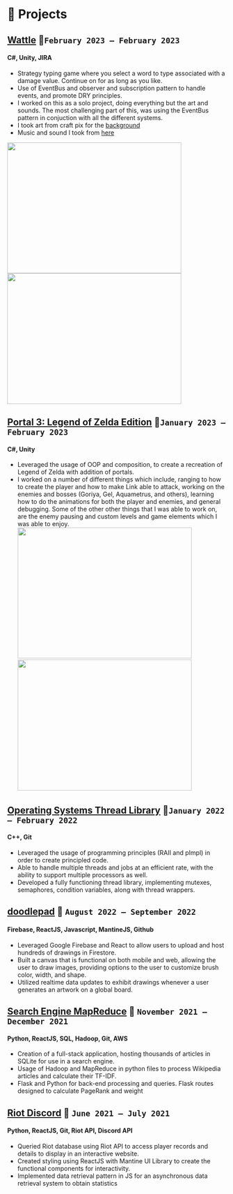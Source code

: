 # 🧪 Projects

## [Wattle](https://arbyroastbeef.itch.io/wattle) 🔗`February 2023 – February 2023`
#### C#, Unity, JIRA
- Strategy typing game where you select a word to type associated with a damage value. Continue on for as long as you like.
- Use of EventBus and observer and subscription pattern to handle events, and promote DRY principles.
- I worked on this as a solo project, doing everything but the art and sounds. The most challenging part of this, was using the EventBus pattern in conjuction with all the different systems.
- I took art from craft pix for the [background](https://craftpix.net/freebies/free-city-backgrounds-pixel-art/)
- Music and sound I took from [here](https://youfulca.itch.io/legendary-jrpg-battle-music-pack) 
<img src="https://i.imgur.com/J9Rp0nD.png" width="400" height="300">
<img src="https://i.imgur.com/vre7NBY.png" width="400" height="300">

## [Portal 3: Legend of Zelda Edition](https://arbyroastbeef.itch.io/zelda-portals) 🔗`January 2023 – February 2023`
#### C#, Unity
- Leveraged the usage of OOP and composition, to create a recreation of Legend of Zelda with addition of portals.
- I worked on a number of different things which include, ranging to how to create the player and how to make Link able to attack, working on the enemies and bosses (Goriya, Gel, Aquametrus, and others), learning how to do the animations for both the player and enemies, and general debugging. Some of the other other things that I was able to work on, are the enemy pausing and custom levels and game elements which I was able to enjoy.
<img src="https://i.imgur.com/pv4GhUN.gif"  width="400" height="300">   <img src="https://i.imgur.com/LTtFqCS.png"  width="400" height="300">

## [Operating Systems Thread Library](https://github.com/amilgrom/eecs482-p2/blob/master/Project%202%20--%20thread%20library.pdf) 🔗`January 2022 – February 2022`
#### C++, Git 
- Leveraged the usage of programming principles (RAII and pImpl) in order to create principled code.
- Able to handle multiple threads and jobs at an efficient rate, with the ability to support multiple processors as well.
- Developed a fully functioning thread library, implementing mutexes, semaphores, condition variables, along with
thread wrappers.

## [doodlepad](https://doodlepad.app/) 🔗 `August 2022 – September 2022`
#### Firebase, ReactJS, Javascript, MantineJS, Github
- Leveraged Google Firebase and React to allow users to upload and host hundreds of drawings in Firestore.
- Built a canvas that is functional on both mobile and web, allowing the user to draw images, providing options to
the user to customize brush color, width, and shape.
- Utilized realtime data updates to exhibit drawings whenever a user generates an artwork on a global board.

## [Search Engine MapReduce](https://eecs485staff.github.io/p4-mapreduce/) 🔗 `November 2021 – December 2021`
#### Python, ReactJS, SQL, Hadoop, Git, AWS
- Creation of a full-stack application, hosting thousands of articles in SQLite for use in a search engine.
- Usage of Hadoop and MapReduce in python files to process Wikipedia articles and calculate their TF-IDF.
- Flask and Python for back-end processing and queries. Flask routes designed to calculate PageRank and weight

## [Riot Discord](https://gitlab.eecs.umich.edu/jabapo/pp-riot/) 🔗 `June 2021 – July 2021`
#### Python, ReactJS, Git, Riot API, Discord API
- Queried Riot database using Riot API to access player records and details to display in an interactive website.
- Created styling using ReactJS with Mantine UI Library to create the functional components for interactivity.
- Implemented data retrieval pattern in JS for an asynchronous data retrieval system to obtain statistics
